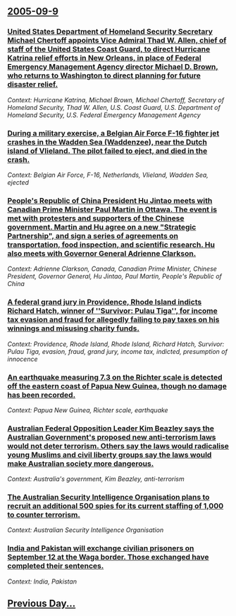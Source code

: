 ## [2005-09-9](/news/2005/09/9/index.md)

### [ United States Department of Homeland Security Secretary Michael Chertoff appoints Vice Admiral Thad W. Allen, chief of staff of the United States Coast Guard, to direct Hurricane Katrina relief efforts in New Orleans, in place of Federal Emergency Management Agency director Michael D. Brown, who returns to Washington to direct planning for future disaster relief.  ](/news/2005/09/9/united-states-department-of-homeland-security-secretary-michael-chertoff-appoints-vice-admiral-thad-w-allen-chief-of-staff-of-the-united.md)
_Context: Hurricane Katrina, Michael Brown, Michael Chertoff, Secretary of Homeland Security, Thad W. Allen, U.S. Coast Guard, U.S. Department of Homeland Security, U.S. Federal Emergency Management Agency_

### [ During a military exercise, a Belgian Air Force F-16 fighter jet crashes in the Wadden Sea (Waddenzee), near the Dutch island of Vlieland. The pilot failed to eject, and died in the crash. ](/news/2005/09/9/during-a-military-exercise-a-belgian-air-force-f-16-fighter-jet-crashes-in-the-wadden-sea-waddenzee-near-the-dutch-island-of-vlieland.md)
_Context: Belgian Air Force, F-16, Netherlands, Vlieland, Wadden Sea, ejected_

### [ People's Republic of China President Hu Jintao meets with Canadian Prime Minister Paul Martin in Ottawa. The event is met with protesters and supporters of the Chinese government. Martin and Hu agree on a new "Strategic Partnership", and sign a series of agreements on transportation, food inspection, and scientific research. Hu also meets with Governor General Adrienne Clarkson. ](/news/2005/09/9/people-s-republic-of-china-president-hu-jintao-meets-with-canadian-prime-minister-paul-martin-in-ottawa-the-event-is-met-with-protesters-a.md)
_Context: Adrienne Clarkson, Canada, Canadian Prime Minister, Chinese President, Governor General, Hu Jintao, Paul Martin, People's Republic of China_

### [ A federal grand jury in Providence, Rhode Island indicts Richard Hatch, winner of ''Survivor: Pulau Tiga'', for income tax evasion and fraud for allegedly failing to pay taxes on his winnings and misusing charity funds. ](/news/2005/09/9/a-federal-grand-jury-in-providence-rhode-island-indicts-richard-hatch-winner-of-survivor-pulau-tiga-for-income-tax-evasion-and-frau.md)
_Context: Providence, Rhode Island, Rhode Island, Richard Hatch, Survivor: Pulau Tiga, evasion, fraud, grand jury, income tax, indicted, presumption of innocence_

### [ An earthquake measuring 7.3 on the Richter scale is detected off the eastern coast of Papua New Guinea, though no damage has been recorded. ](/news/2005/09/9/an-earthquake-measuring-7-3-on-the-richter-scale-is-detected-off-the-eastern-coast-of-papua-new-guinea-though-no-damage-has-been-recorded.md)
_Context: Papua New Guinea, Richter scale, earthquake_

### [ Australian Federal Opposition Leader Kim Beazley says the Australian Government's proposed new anti-terrorism laws would not deter terrorism.  Others say the laws would radicalise young Muslims and   civil liberty groups say the laws would make Australian society more dangerous.](/news/2005/09/9/australian-federal-opposition-leader-kim-beazley-says-the-australian-government-s-proposed-new-anti-terrorism-laws-would-not-deter-terroris.md)
_Context: Australia's government, Kim Beazley, anti-terrorism_

### [ The Australian Security Intelligence Organisation plans to recruit an additional 500 spies for its current staffing of 1,000 to counter terrorism. ](/news/2005/09/9/the-australian-security-intelligence-organisation-plans-to-recruit-an-additional-500-spies-for-its-current-staffing-of-1-000-to-counter-ter.md)
_Context: Australian Security Intelligence Organisation_

### [ India and Pakistan will exchange civilian prisoners on September 12 at the Waga border.  Those exchanged have completed their sentences. ](/news/2005/09/9/india-and-pakistan-will-exchange-civilian-prisoners-on-september-12-at-the-waga-border-those-exchanged-have-completed-their-sentences.md)
_Context: India, Pakistan_

## [Previous Day...](/news/2005/09/8/index.md)

